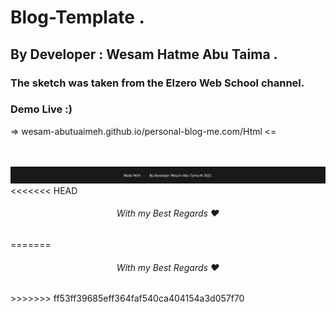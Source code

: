 # Blog-Template .

## By Developer : Wesam Hatme Abu Taima .

### The sketch was taken from the Elzero Web School channel.

### Demo Live :)

=> wesam-abutuaimeh.github.io/personal-blog-me.com/Html <=

<br/><br/>
![Screenshot](Media/author.jpg)
<br/>
<<<<<<< HEAD

<h6 style="text-align: center;">With my Best Regards ❤</h6>
=======
<h6 style="text-align:center">With my Best Regards ❤</h6>
>>>>>>> ff53ff39685eff364faf540ca404154a3d057f70
